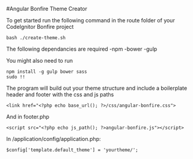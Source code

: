 #Angular Bonfire Theme Creator

To get started run the following command in the route folder of your CodeIgnitor Bonfire project

```
bash ./create-theme.sh
```

The following dependancies are required
-npm
-bower
-gulp

You might also need to run 

```
npm install -g gulp bower sass
sudo !!
```

The program will build out your theme structure and include a boilerplate header and footer with the css and js paths

```
<link href="<?php echo base_url(); ?>/css/angular-bonfire.css">
```

And in footer.php
```
<script src="<?php echo js_path(); ?>angular-bonfire.js"></script>
```

In /application/config/application.php:

```
$config['template.default_theme'] = 'yourtheme/';
```




